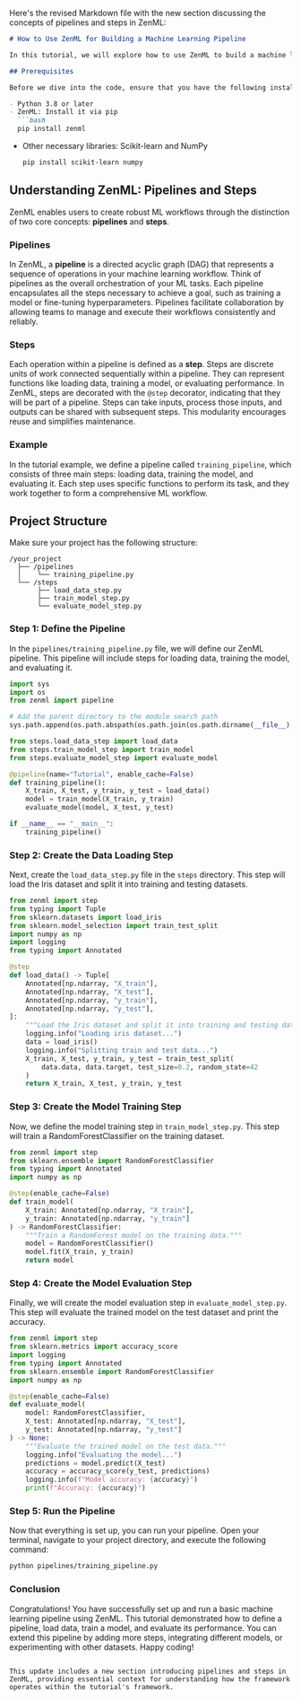 Here's the revised Markdown file with the new section discussing the concepts of pipelines and steps in ZenML:

```markdown
# How to Use ZenML for Building a Machine Learning Pipeline

In this tutorial, we will explore how to use ZenML to build a machine learning pipeline that performs data loading, model training, and evaluation. We will use the popular Iris dataset and a RandomForestClassifier for our machine learning task. Let's get started!

## Prerequisites

Before we dive into the code, ensure that you have the following installed:

- Python 3.8 or later
- ZenML: Install it via pip
  ```bash
  pip install zenml
  ```
- Other necessary libraries: Scikit-learn and NumPy
  ```bash
  pip install scikit-learn numpy
  ```

## Understanding ZenML: Pipelines and Steps

ZenML enables users to create robust ML workflows through the distinction of two core concepts: **pipelines** and **steps**.

### Pipelines

In ZenML, a **pipeline** is a directed acyclic graph (DAG) that represents a sequence of operations in your machine learning workflow. Think of pipelines as the overall orchestration of your ML tasks. Each pipeline encapsulates all the steps necessary to achieve a goal, such as training a model or fine-tuning hyperparameters. Pipelines facilitate collaboration by allowing teams to manage and execute their workflows consistently and reliably.

### Steps

Each operation within a pipeline is defined as a **step**. Steps are discrete units of work connected sequentially within a pipeline. They can represent functions like loading data, training a model, or evaluating performance. In ZenML, steps are decorated with the `@step` decorator, indicating that they will be part of a pipeline. Steps can take inputs, process those inputs, and outputs can be shared with subsequent steps. This modularity encourages reuse and simplifies maintenance.

### Example

In the tutorial example, we define a pipeline called `training_pipeline`, which consists of three main steps: loading data, training the model, and evaluating it. Each step uses specific functions to perform its task, and they work together to form a comprehensive ML workflow.

## Project Structure

Make sure your project has the following structure:

```
/your_project
  ├── /pipelines
  │    └── training_pipeline.py
  └── /steps
       ├── load_data_step.py
       ├── train_model_step.py
       └── evaluate_model_step.py
```

### Step 1: Define the Pipeline

In the `pipelines/training_pipeline.py` file, we will define our ZenML pipeline. This pipeline will include steps for loading data, training the model, and evaluating it.

```python
import sys
import os
from zenml import pipeline

# Add the parent directory to the module search path
sys.path.append(os.path.abspath(os.path.join(os.path.dirname(__file__), '..')))

from steps.load_data_step import load_data
from steps.train_model_step import train_model
from steps.evaluate_model_step import evaluate_model

@pipeline(name="Tutorial", enable_cache=False)
def training_pipeline():
    X_train, X_test, y_train, y_test = load_data()
    model = train_model(X_train, y_train)
    evaluate_model(model, X_test, y_test)

if __name__ == "__main__":
    training_pipeline()
```

### Step 2: Create the Data Loading Step

Next, create the `load_data_step.py` file in the `steps` directory. This step will load the Iris dataset and split it into training and testing datasets.

```python
from zenml import step
from typing import Tuple
from sklearn.datasets import load_iris
from sklearn.model_selection import train_test_split
import numpy as np
import logging
from typing import Annotated

@step
def load_data() -> Tuple[
    Annotated[np.ndarray, "X_train"],
    Annotated[np.ndarray, "X_test"],
    Annotated[np.ndarray, "y_train"],
    Annotated[np.ndarray, "y_test"],
]:
    """Load the Iris dataset and split it into training and testing data."""
    logging.info("Loading iris dataset...")
    data = load_iris()
    logging.info("Splitting train and test data...")
    X_train, X_test, y_train, y_test = train_test_split(
        data.data, data.target, test_size=0.2, random_state=42
    )
    return X_train, X_test, y_train, y_test
```

### Step 3: Create the Model Training Step

Now, we define the model training step in `train_model_step.py`. This step will train a RandomForestClassifier on the training dataset.

```python
from zenml import step
from sklearn.ensemble import RandomForestClassifier
from typing import Annotated
import numpy as np

@step(enable_cache=False)
def train_model(
    X_train: Annotated[np.ndarray, "X_train"],
    y_train: Annotated[np.ndarray, "y_train"]
) -> RandomForestClassifier:
    """Train a RandomForest model on the training data."""
    model = RandomForestClassifier()
    model.fit(X_train, y_train)
    return model
```

### Step 4: Create the Model Evaluation Step

Finally, we will create the model evaluation step in `evaluate_model_step.py`. This step will evaluate the trained model on the test dataset and print the accuracy.

```python
from zenml import step
from sklearn.metrics import accuracy_score
import logging
from typing import Annotated
from sklearn.ensemble import RandomForestClassifier
import numpy as np

@step(enable_cache=False)
def evaluate_model(
    model: RandomForestClassifier,
    X_test: Annotated[np.ndarray, "X_test"],
    y_test: Annotated[np.ndarray, "y_test"]
) -> None:
    """Evaluate the trained model on the test data."""
    logging.info("Evaluating the model...")
    predictions = model.predict(X_test)
    accuracy = accuracy_score(y_test, predictions)
    logging.info(f"Model accuracy: {accuracy}")
    print(f"Accuracy: {accuracy}")
```

### Step 5: Run the Pipeline

Now that everything is set up, you can run your pipeline. Open your terminal, navigate to your project directory, and execute the following command:

```bash
python pipelines/training_pipeline.py
```

### Conclusion

Congratulations! You have successfully set up and run a basic machine learning pipeline using ZenML. This tutorial demonstrated how to define a pipeline, load data, train a model, and evaluate its performance. You can extend this pipeline by adding more steps, integrating different models, or experimenting with other datasets. Happy coding!
```

This update includes a new section introducing pipelines and steps in ZenML, providing essential context for understanding how the framework operates within the tutorial's framework.